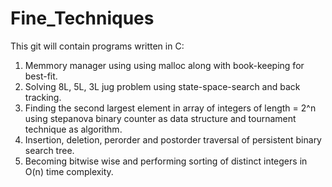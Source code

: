 # Fine_Techniques
This git will contain programs written in C:
1) Memmory manager using using malloc along with book-keeping for best-fit.
2) Solving 8L, 5L, 3L jug problem using state-space-search and back tracking.
3) Finding the second largest element in array of integers of length = 2^n using stepanova binary counter as data structure and tournament technique as algorithm.
4) Insertion, deletion, perorder and postorder traversal of persistent binary search tree.
5) Becoming bitwise wise and performing sorting of distinct integers in O(n) time complexity.
